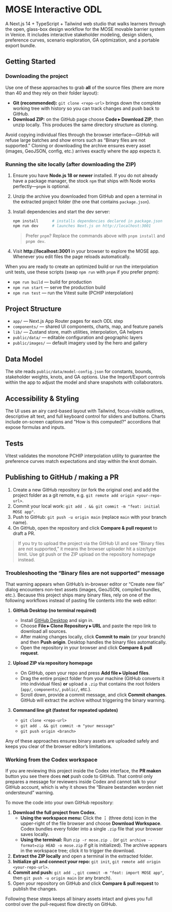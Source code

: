 # MOSE Interactive ODL

A Next.js 14 + TypeScript + Tailwind web studio that walks learners through the open, glass-box design workflow for the MOSE movable barrier system in Venice. It includes interactive stakeholder modeling, design sliders, preference curves, scenario exploration, GA optimization, and a portable export bundle.

## Getting Started

### Downloading the project

Use one of these approaches to grab **all** of the source files (there are more than 40 and they rely on their folder layout):

- **Git (recommended):** `git clone <repo-url>` brings down the complete working tree with history so you can track changes and push back to GitHub.
- **Download ZIP:** on the GitHub page choose **Code ▸ Download ZIP**, then unzip locally. This produces the same directory structure as cloning.

Avoid copying individual files through the browser interface—GitHub will refuse large batches and show errors such as “Binary files are not supported.” Cloning or downloading the archive ensures every asset (images, GeoJSON, config, etc.) arrives exactly where the app expects it.

### Running the site locally (after downloading the ZIP)

1. Ensure you have **Node.js 18 or newer** installed. If you do not already have a package manager, the stock `npm` that ships with Node works perfectly—`pnpm` is optional.
2. Unzip the archive you downloaded from GitHub and open a terminal in the extracted project folder (the one that contains `package.json`).
3. Install dependencies and start the dev server:

   ```bash
   npm install      # installs dependencies declared in package.json
   npm run dev      # launches Next.js on http://localhost:3001
   ```

   > Prefer `pnpm`? Replace the commands above with `pnpm install` and `pnpm dev`.

4. Visit **http://localhost:3001** in your browser to explore the MOSE app. Whenever you edit files the page reloads automatically.

When you are ready to create an optimized build or run the interpolation unit tests, use these scripts (swap `npm run` with `pnpm` if you prefer pnpm):

- `npm run build` — build for production
- `npm run start` — serve the production build
- `npm run test` — run the Vitest suite (PCHIP interpolation)

## Project Structure

- `app/` — Next.js App Router pages for each ODL step
- `components/` — shared UI components, charts, map, and feature panels
- `lib/` — Zustand store, math utilities, interpolation, GA helpers
- `public/data/` — editable configuration and geographic layers
- `public/images/` — default imagery used by the hero and gallery

## Data Model

The site reads `public/data/model-config.json` for constants, bounds, stakeholder weights, knots, and GA options. Use the Import/Export controls within the app to adjust the model and share snapshots with collaborators.

## Accessibility & Styling

The UI uses an airy card-based layout with Tailwind, focus-visible outlines, descriptive alt text, and full keyboard control for sliders and buttons. Charts include on-screen captions and "How is this computed?" accordions that expose formulas and inputs.

## Tests

Vitest validates the monotone PCHIP interpolation utility to guarantee the preference curves match expectations and stay within the knot domain.

## Publishing to GitHub / making a PR

1. Create a new GitHub repository (or fork the original one) and add the project folder as a git remote, e.g. `git remote add origin <your-repo-url>`.
2. Commit your local work: `git add . && git commit -m "feat: initial MOSE app"`.
3. Push to GitHub: `git push -u origin main` (replace `main` with your branch name).
4. On GitHub, open the repository and click **Compare & pull request** to draft a PR.

> If you try to upload the project via the GitHub UI and see “Binary files are not supported,” it means the browser uploader hit a size/type limit. Use git push or the ZIP upload on the repository homepage instead.

### Troubleshooting the “Binary files are not supported” message

That warning appears when GitHub’s in-browser editor or “Create new file” dialog encounters non-text assets (images, GeoJSON, compiled bundles, etc.). Because this project ships many binary files, rely on one of the following workflows instead of pasting file contents into the web editor:

1. **GitHub Desktop (no terminal required)**
   - Install [GitHub Desktop](https://desktop.github.com/) and sign in.
   - Choose **File ▸ Clone Repository ▸ URL** and paste the repo link to download all sources.
   - After making changes locally, click **Commit to main** (or your branch) and then **Push origin**. Desktop handles the binary files automatically.
   - Open the repository in your browser and click **Compare & pull request**.

2. **Upload ZIP via repository homepage**
   - On GitHub, open your repo and press **Add file ▸ Upload files**.
   - Drag the entire project folder from your machine (GitHub converts it into individual files) **or** upload a `.zip` that contains the root folders (`app/`, `components/`, `public/`, etc.).
   - Scroll down, provide a commit message, and click **Commit changes**. GitHub will extract the archive without triggering the binary warning.

3. **Command line git (fastest for repeated updates)**
   - `git clone <repo-url>`
   - `git add . && git commit -m "your message"`
   - `git push origin <branch>`

Any of these approaches ensures binary assets are uploaded safely and keeps you clear of the browser editor’s limitations.

### Working from the Codex workspace

If you are reviewing this project inside the Codex interface, the **PR maken** button you see there does **not** push code to
GitHub. That control only prepares a message for reviewers inside Codex and cannot talk to your GitHub account, which is why it
shows the “Binaire bestanden worden niet ondersteund” warning.

To move the code into your own GitHub repository:

1. **Download the full project from Codex.**
   - **Using the workspace menu:** Click the **⋮** (three dots) icon in the upper-right of the file browser and choose **Download Workspace**. Codex bundles every folder into a single `.zip` file that your browser saves locally.
   - **Using the terminal:** Run `zip -r mose.zip .` (or `git archive --format=zip HEAD -o mose.zip` if git is initialized). The
     archive appears in the workspace tree; click it to trigger the download.
2. **Extract the ZIP locally** and open a terminal in the extracted folder.
3. **Initialize git and connect your repo:** `git init`, `git remote add origin <your-repo-url>`.
4. **Commit and push:** `git add .`, `git commit -m "feat: import MOSE app"`, then `git push -u origin main` (or any branch).
5. Open your repository on GitHub and click **Compare & pull request** to publish the changes.

Following these steps keeps all binary assets intact and gives you full control over the pull-request flow directly on GitHub.

